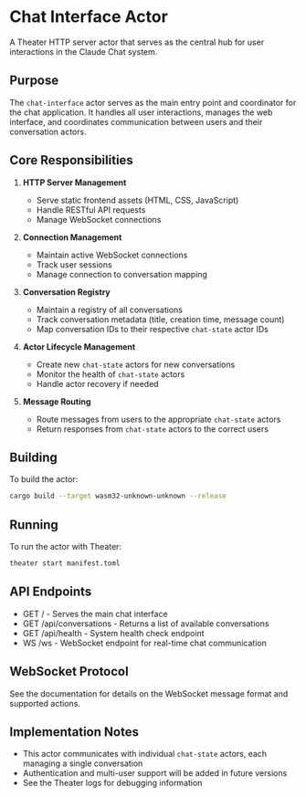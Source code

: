 # Chat Interface Actor

A Theater HTTP server actor that serves as the central hub for user interactions in the Claude Chat system.

## Purpose

The `chat-interface` actor serves as the main entry point and coordinator for the chat application. It handles all user interactions, manages the web interface, and coordinates communication between users and their conversation actors.

## Core Responsibilities

1. **HTTP Server Management**
   - Serve static frontend assets (HTML, CSS, JavaScript)
   - Handle RESTful API requests
   - Manage WebSocket connections

2. **Connection Management**
   - Maintain active WebSocket connections
   - Track user sessions
   - Manage connection to conversation mapping

3. **Conversation Registry**
   - Maintain a registry of all conversations
   - Track conversation metadata (title, creation time, message count)
   - Map conversation IDs to their respective `chat-state` actor IDs

4. **Actor Lifecycle Management**
   - Create new `chat-state` actors for new conversations
   - Monitor the health of `chat-state` actors
   - Handle actor recovery if needed

5. **Message Routing**
   - Route messages from users to the appropriate `chat-state` actors
   - Return responses from `chat-state` actors to the correct users

## Building

To build the actor:

```bash
cargo build --target wasm32-unknown-unknown --release
```

## Running

To run the actor with Theater:

```bash
theater start manifest.toml
```

## API Endpoints

- GET / - Serves the main chat interface
- GET /api/conversations - Returns a list of available conversations
- GET /api/health - System health check endpoint
- WS /ws - WebSocket endpoint for real-time chat communication

## WebSocket Protocol

See the documentation for details on the WebSocket message format and supported actions.

## Implementation Notes

- This actor communicates with individual `chat-state` actors, each managing a single conversation
- Authentication and multi-user support will be added in future versions
- See the Theater logs for debugging information
